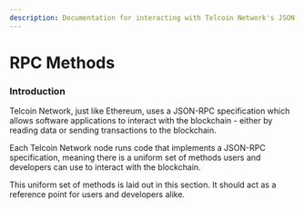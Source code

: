 ```yaml
---
description: Documentation for interacting with Telcoin Network's JSON RPC.
---
```


# RPC Methods

### Introduction

Telcoin Network, just like Ethereum, uses a JSON-RPC specification which allows software applications to interact with the blockchain - either by reading data or sending transactions to the blockchain.

Each Telcoin Network node runs code that implements a JSON-RPC specification, meaning there is a uniform set of methods users and developers can use to interact with the blockchain.

This uniform set of methods is laid out in this section. It should act as a reference point for users and developers alike.
